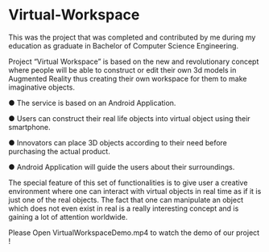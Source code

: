 # Virtual-Workspace
This was the project that was completed and contributed by me during my education as graduate in Bachelor of Computer Science Engineering.

Project “Virtual Workspace” is based on the new and revolutionary concept where people will be able to construct or edit their own 3d models in Augmented Reality thus creating their own workspace for them to make imaginative objects.

●	The service is based on an Android Application.

●	Users can construct their real life objects into virtual object using their smartphone.

●	Innovators can place 3D objects according to their need before purchasing the actual product.

●	Android Application will guide the users about their surroundings.

The special feature of this set of functionalities is to give user a creative environment where one can interact with virtual objects in real time as if it is just one of the real objects. The fact that one can manipulate an object which does not even exist in real is a really interesting concept and is gaining a lot of attention worldwide.

Please Open VirtualWorkspaceDemo.mp4 to watch the demo of our project ! 


